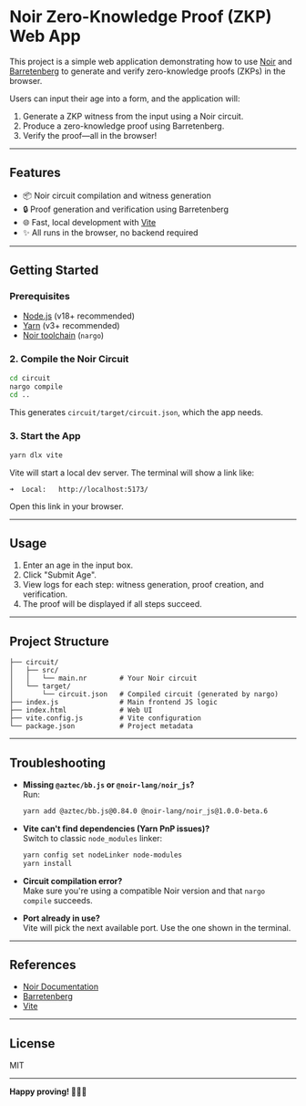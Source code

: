 # Noir Zero-Knowledge Proof (ZKP) Web App

This project is a simple web application demonstrating how to use [Noir](https://noir-lang.org/) and [Barretenberg](https://github.com/AztecProtocol/barretenberg) to generate and verify zero-knowledge proofs (ZKPs) in the browser.

Users can input their age into a form, and the application will:
1. Generate a ZKP witness from the input using a Noir circuit.
2. Produce a zero-knowledge proof using Barretenberg.
3. Verify the proof—all in the browser!

---

## Features

- 📦 Noir circuit compilation and witness generation
- 🔒 Proof generation and verification using Barretenberg
- 🌐 Fast, local development with [Vite](https://vitejs.dev/)
- ✨ All runs in the browser, no backend required

---

## Getting Started

### Prerequisites

- [Node.js](https://nodejs.org/) (v18+ recommended)
- [Yarn](https://yarnpkg.com/) (v3+ recommended)
- [Noir toolchain](https://noir-lang.org/docs/getting_started/quick_start#installation) (`nargo`)

### 2. Compile the Noir Circuit

```bash
cd circuit
nargo compile
cd ..
```

This generates `circuit/target/circuit.json`, which the app needs.

### 3. Start the App

```bash
yarn dlx vite
```

Vite will start a local dev server. The terminal will show a link like:

```
➜  Local:   http://localhost:5173/
```

Open this link in your browser.

---

## Usage

1. Enter an age in the input box.
2. Click "Submit Age".
3. View logs for each step: witness generation, proof creation, and verification.
4. The proof will be displayed if all steps succeed.

---

## Project Structure

```
├── circuit/
│   ├── src/
│   │   └── main.nr        # Your Noir circuit
│   └── target/
│       └── circuit.json   # Compiled circuit (generated by nargo)
├── index.js               # Main frontend JS logic
├── index.html             # Web UI
├── vite.config.js         # Vite configuration
└── package.json           # Project metadata
```

---

## Troubleshooting

- **Missing `@aztec/bb.js` or `@noir-lang/noir_js`?**  
  Run:  
  ```bash
  yarn add @aztec/bb.js@0.84.0 @noir-lang/noir_js@1.0.0-beta.6
  ```

- **Vite can't find dependencies (Yarn PnP issues)?**  
  Switch to classic `node_modules` linker:  
  ```bash
  yarn config set nodeLinker node-modules
  yarn install
  ```

- **Circuit compilation error?**  
  Make sure you're using a compatible Noir version and that `nargo compile` succeeds.

- **Port already in use?**  
  Vite will pick the next available port. Use the one shown in the terminal.

---

## References

- [Noir Documentation](https://noir-lang.org/docs)
- [Barretenberg](https://github.com/AztecProtocol/barretenberg)
- [Vite](https://vitejs.dev/)

---

## License

MIT

---

**Happy proving! 🕵️‍♂️✨**